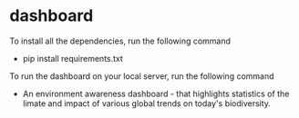 # dashboard
To install all the dependencies, run the following command
- pip install requirements.txt

To run the dashboard on your local server, run the following command
- An environment awareness dashboard - that highlights statistics of the limate and impact of various global trends on today's biodiversity.
